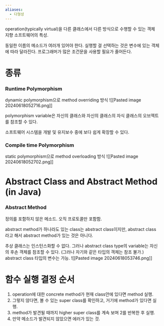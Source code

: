 ```yaml
---
aliases:
  - 다형성
---
```

operation(typically virtual)을 다른 클래스에서 다른 방식으로 수행할 수 있는 객체 지향 소프트웨어의 특성.

동일한 이름의 메소드가 여러개 있어야 한다.
실행할 걸 선택하는 것은 변수에 있는 객체에 따라 달라진다.
프로그래머가 많은 조건문을 사용할 필요가 줄어든다.

# 종류
### Runtime Polymorphism
dynamic polymorphism으로 method overriding 방식
![[Pasted image 20240618052716.png]]

polymorphism variable은 자신의 클래스와 자신의 클래스의 자식 클래스의 오브젝트를 참조할 수 있다.

소프트웨어 시스템을 개발 및 유지보수 중에 보다 쉽게 확장할 수 있다.
### Compile time Polymorphism
static polymorphism으로 method overloading 방식
![[Pasted image 20240618052702.png]]


# Abstract Class and Abstract Method (in Java)
### Abstract Method
정의를 포함하지 않은 메소드. 오직 프로토콜만 포함함.

abstract method가 하나라도 있는 class는 abstract class이지만, 
abstract class라고 해서 abstract method가 있는 것은 아니다.

추상 클래스는 인스턴스화할 수 없다.
그러나 abstract class type의 variable는 자신의 후손 객체를 참조할 수 있다. (그러나 자기와 같은 타입의 객체는 참조 불가.)
abstract class 타입의 변수는 가능.
![[Pasted image 20240618053746.png]]


# 함수 실행 결정 순서
1. operation에 대한 concrete method가 현재 class안에 있다면 method 실행.
2. 그렇지 않다면, 볼 수 있는 super class를 확인하고, 거기에 method가 있다면 실행.
3. method가 발견될 때까지 higher super class를 계속 보며 2를 반복한 후 실행.
4. 만약 메소드가 발견되지 않았으면 에러가 있는 것. 